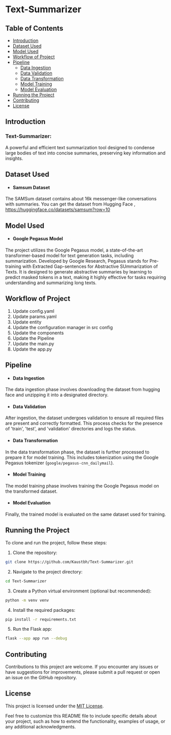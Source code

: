 # Text-Summarizer


 
## Table of Contents

- [Introduction](#introduction)
- [Dataset Used](#dataset-used)
- [Model Used](#model-used)
- [Workflow of Project](#workflow-of-project)
- [Pipeline](#pipeline)
  - [Data Ingestion](#data-ingestion)
  - [Data Validation](#data-validation)
  - [Data Transformation](#data-transformation)
  - [Model Training](#model-training)
  - [Model Evaluation](#model-evaluation)
- [Running the Project](#running-the-project)
- [Contributing](#contributing)
- [License](#license)

## Introduction

### Text-Summarizer:

A powerful and efficient text summarization tool designed to condense large bodies of text into concise summaries, preserving key information and insights.

## Dataset Used

- #### Samsum Dataset 

The SAMSum dataset contains about 16k messenger-like conversations with summaries.
You can get the dataset from Hugging Face , https://huggingface.co/datasets/samsum?row=10 

## Model Used

- #### Google Pegasus Model

The project utilizes the Google Pegasus model, a state-of-the-art transformer-based model for text generation tasks, including summarization. Developed by Google Research, Pegasus stands for Pre-training with Extracted Gap-sentences for Abstractive SUmmarization of Texts. It is designed to generate abstractive summaries by learning to predict masked tokens in a text, making it highly effective for tasks requiring understanding and summarizing long texts.

 ## Workflow of Project

1. Update config.yaml
2. Update params.yaml
3. Update entity
4. Update the configuration manager in src config
5. Update the components
6. Update the Pipeline
7. Update the main.py
8. Update the app.py

## Pipeline

- #### Data Ingestion

The data ingestion phase involves downloading the dataset from hugging face and unzipping it into a designated directory. 

- #### Data Validation

After ingestion, the dataset undergoes validation to ensure all required files are present and correctly formatted. This process checks for the presence of 'train', 'test', and 'validation' directories and logs the status.

- #### Data Transformation

In the data transformation phase, the dataset is further processed to prepare it for model training. This includes tokenization using the Google Pegasus tokenizer (`google/pegasus-cnn_dailymail`).

- #### Model Training

The model training phase involves training the Google Pegasus model on the transformed dataset.

- #### Model Evaluation

Finally, the trained model is evaluated on the same dataset used for training.

## Running the Project

To clone and run the project, follow these steps:

1. Clone the repository:

```bash
git clone https://github.com/Kaustbh/Text-Summarizer.git
```

2. Navigate to the project directory:

```bash
cd Text-Summarizer
```

3. Create a Python virtual environment (optional but recommended):

```bash
python -m venv venv
```

4. Install the required packages:

```bash
pip install -r requirements.txt
```

5. Run the Flask app:

```bash
flask --app app run --debug
```

## Contributing

Contributions to this project are welcome. If you encounter any issues or have suggestions for improvements, please submit a pull request or open an issue on the GitHub repository.

## License

This project is licensed under the [MIT License](LICENSE).

Feel free to customize this README file to include specific details about your project, such as how to extend the functionality, examples of usage, or any additional acknowledgments.